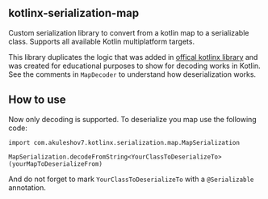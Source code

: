 ## kotlinx-serialization-map
Custom serialization library to convert from a kotlin map to a serializable class.
Supports all available Kotlin multiplatform targets.

This library duplicates the logic that was added in [offical kotlinx library](https://kotlin.github.io/kotlinx.serialization/kotlinx-serialization-properties/kotlinx-serialization-properties/kotlinx.serialization.properties/decode-from-map.html)
 and was created for educational purposes to show for decoding works in Kotlin. See the comments in `MapDecoder` to understand how deserialization works.

## How to use 
Now only decoding is supported. To deserialize you map use the following code:
```
import com.akuleshov7.kotlinx.serialization.map.MapSerialization

MapSerialization.decodeFromString<YourClassToDeserializeTo>(yourMapToDeserializeFrom)
```

And do not forget to mark `YourClassToDeserializeTo` with a `@Serializable` annotation.
